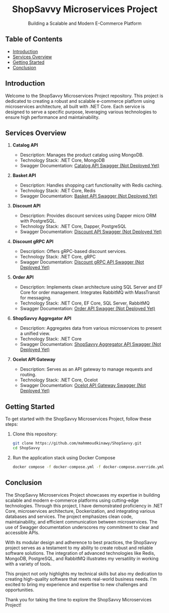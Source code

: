 <div align="center">
  <h1>ShopSavvy Microservices Project</h1>
  <p>Building a Scalable and Modern E-Commerce Platform</p>
</div>

## Table of Contents

- [Introduction](#introduction)
- [Services Overview](#services-overview)
- [Getting Started](#getting-started)
- [Conclusion](#conclusion)

## Introduction

Welcome to the ShopSavvy Microservices Project repository. This project is dedicated to creating a robust and scalable e-commerce platform using microservices architecture, all built with .NET Core. Each service is designed to serve a specific purpose, leveraging various technologies to ensure high performance and maintainability.

## Services Overview

1. **Catalog API**

   - Description: Manages the product catalog using MongoDB.
   - Technology Stack: .NET Core, MongoDB
   - Swagger Documentation: [Catalog API Swagger (Not Deployed Yet)](link_to_catalog_swagger)

2. **Basket API**

   - Description: Handles shopping cart functionality with Redis caching.
   - Technology Stack: .NET Core, Redis
   - Swagger Documentation: [Basket API Swagger (Not Deployed Yet)](link_to_basket_swagger)

3. **Discount API**

   - Description: Provides discount services using Dapper micro ORM with PostgreSQL.
   - Technology Stack: .NET Core, Dapper, PostgreSQL
   - Swagger Documentation: [Discount API Swagger (Not Deployed Yet)](link_to_discount_swagger)

4. **Discount gRPC API**

   - Description: Offers gRPC-based discount services.
   - Technology Stack: .NET Core, gRPC
   - Swagger Documentation: [Discount gRPC API Swagger (Not Deployed Yet)](link_to_discount_grpc_swagger)

5. **Order API**

   - Description: Implements clean architecture using SQL Server and EF Core for order management. Integrates RabbitMQ with MassTransit for messaging.
   - Technology Stack: .NET Core, EF Core, SQL Server, RabbitMQ
   - Swagger Documentation: [Order API Swagger (Not Deployed Yet)](link_to_order_swagger)

6. **ShopSavvy Aggregator API**

   - Description: Aggregates data from various microservices to present a unified view.
   - Technology Stack: .NET Core
   - Swagger Documentation: [ShopSavvy Aggregator API Swagger (Not Deployed Yet)](link_to_shopsavvy_swagger)

7. **Ocelot API Gateway**
   - Description: Serves as an API gateway to manage requests and routing.
   - Technology Stack: .NET Core, Ocelot
   - Swagger Documentation: [Ocelot API Gateway Swagger (Not Deployed Yet)](link_to_ocelot_swagger)

## Getting Started

To get started with the ShopSavvy Microservices Project, follow these steps:

1. Clone this repository:
   ```sh
   git clone https://github.com/mahmmoudkinawy/ShopSavvy.git
   cd ShopSavvy
   ```
2. Run the application stack using Docker Compose
   ```sh
   docker compose -f docker-compose.yml -f docker-compose.override.yml up -d
   ```

## Conclusion

The ShopSavvy Microservices Project showcases my expertise in building scalable and modern e-commerce platforms using cutting-edge technologies. Through this project, I have demonstrated proficiency in .NET Core, microservices architecture, Dockerization, and integrating various databases and services. The project emphasizes clean code, maintainability, and efficient communication between microservices. The use of Swagger documentation underscores my commitment to clear and accessible APIs.

With its modular design and adherence to best practices, the ShopSavvy project serves as a testament to my ability to create robust and reliable software solutions. The integration of advanced technologies like Redis, MongoDB, PostgreSQL, and RabbitMQ illustrates my versatility in working with a variety of tools.

This project not only highlights my technical skills but also my dedication to creating high-quality software that meets real-world business needs. I'm excited to bring my experience and expertise to new challenges and opportunities.

Thank you for taking the time to explore the ShopSavvy Microservices Project!
